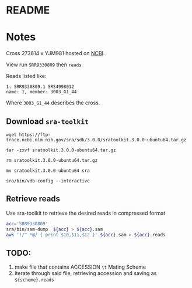 # README

# Notes


Cross 273614 x YJM981 hosted on [NCBI](https://www.ncbi.nlm.nih.gov/sra/SRX6097474%5baccn%5d).

View run `SRR9330809` then `reads`

Reads listed like:
```
1. SRR9330809.1 SRS4998012
name: 1, member: 3003_G1_44
```

Where `3003_G1_44` describes the cross.


## Download `sra-toolkit` 
```
wget https://ftp-trace.ncbi.nlm.nih.gov/sra/sdk/3.0.0/sratoolkit.3.0.0-ubuntu64.tar.gz

tar -zxvf sratoolkit.3.0.0-ubuntu64.tar.gz

rm sratoolkit.3.0.0-ubuntu64.tar.gz

mv sratoolkit.3.0.0-ubuntu64 sra

sra/bin/vdb-config --interactive
```

## Retrieve reads
Use sra-toolkit to retrieve the desired reads in compressed format
```bash
acc='SRR9330809'
sra/bin/sam-dump  ${acc} > ${acc}.sam
awk '!/^ *@/ { print $10,$11,$12 }' ${acc}.sam > ${acc}.reads

```

## TODO:

1. make file that contains ACCESSION `\t` Mating Scheme
2. iterate through said file, retrieving accession and saving as `${scheme}.reads`
